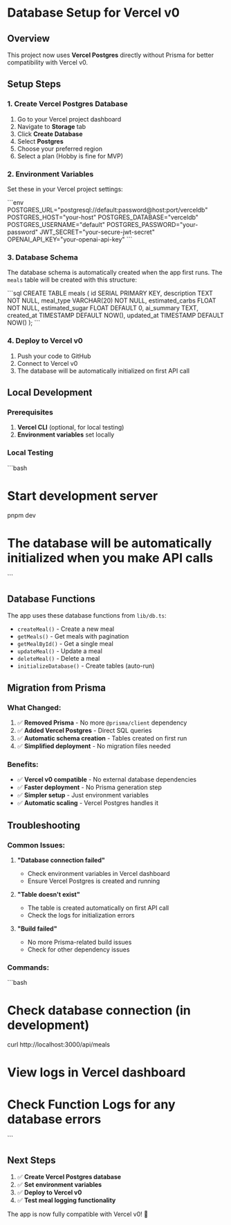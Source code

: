 # Database Setup for Vercel v0

## Overview

This project now uses **Vercel Postgres** directly without Prisma for better compatibility with Vercel v0.

## Setup Steps

### 1. Create Vercel Postgres Database

1. Go to your Vercel project dashboard
2. Navigate to **Storage** tab
3. Click **Create Database**
4. Select **Postgres**
5. Choose your preferred region
6. Select a plan (Hobby is fine for MVP)

### 2. Environment Variables

Set these in your Vercel project settings:

\`\`\`env
POSTGRES_URL="postgresql://default:password@host:port/verceldb"
POSTGRES_HOST="your-host"
POSTGRES_DATABASE="verceldb"
POSTGRES_USERNAME="default"
POSTGRES_PASSWORD="your-password"
JWT_SECRET="your-secure-jwt-secret"
OPENAI_API_KEY="your-openai-api-key"
\`\`\`

### 3. Database Schema

The database schema is automatically created when the app first runs. The `meals` table will be created with this structure:

\`\`\`sql
CREATE TABLE meals (
  id SERIAL PRIMARY KEY,
  description TEXT NOT NULL,
  meal_type VARCHAR(20) NOT NULL,
  estimated_carbs FLOAT NOT NULL,
  estimated_sugar FLOAT DEFAULT 0,
  ai_summary TEXT,
  created_at TIMESTAMP DEFAULT NOW(),
  updated_at TIMESTAMP DEFAULT NOW()
);
\`\`\`

### 4. Deploy to Vercel v0

1. Push your code to GitHub
2. Connect to Vercel v0
3. The database will be automatically initialized on first API call

## Local Development

### Prerequisites

1. **Vercel CLI** (optional, for local testing)
2. **Environment variables** set locally

### Local Testing

\`\`\`bash
# Start development server
pnpm dev

# The database will be automatically initialized when you make API calls
\`\`\`

## Database Functions

The app uses these database functions from `lib/db.ts`:

- `createMeal()` - Create a new meal
- `getMeals()` - Get meals with pagination
- `getMealById()` - Get a single meal
- `updateMeal()` - Update a meal
- `deleteMeal()` - Delete a meal
- `initializeDatabase()` - Create tables (auto-run)

## Migration from Prisma

### What Changed:

1. ✅ **Removed Prisma** - No more `@prisma/client` dependency
2. ✅ **Added Vercel Postgres** - Direct SQL queries
3. ✅ **Automatic schema creation** - Tables created on first run
4. ✅ **Simplified deployment** - No migration files needed

### Benefits:

- ✅ **Vercel v0 compatible** - No external database dependencies
- ✅ **Faster deployment** - No Prisma generation step
- ✅ **Simpler setup** - Just environment variables
- ✅ **Automatic scaling** - Vercel Postgres handles it

## Troubleshooting

### Common Issues:

1. **"Database connection failed"**
   - Check environment variables in Vercel dashboard
   - Ensure Vercel Postgres is created and running

2. **"Table doesn't exist"**
   - The table is created automatically on first API call
   - Check the logs for initialization errors

3. **"Build failed"**
   - No more Prisma-related build issues
   - Check for other dependency issues

### Commands:

\`\`\`bash
# Check database connection (in development)
curl http://localhost:3000/api/meals

# View logs in Vercel dashboard
# Check Function Logs for any database errors
\`\`\`

## Next Steps

1. ✅ **Create Vercel Postgres database**
2. ✅ **Set environment variables**
3. ✅ **Deploy to Vercel v0**
4. ✅ **Test meal logging functionality**

The app is now fully compatible with Vercel v0! 🚀
